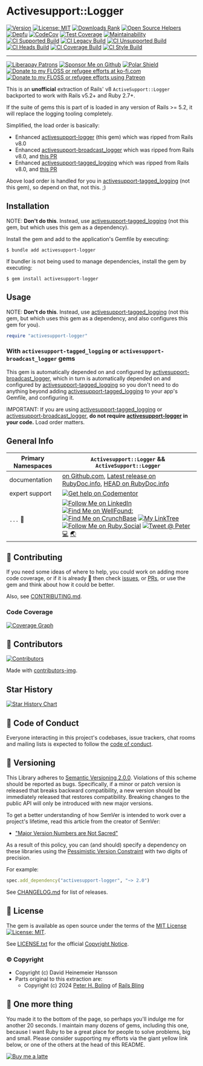 # Activesupport::Logger

[![Version][👽versioni]][👽version]
[![License: MIT][📄license-img]][📄license-ref]
[![Downloads Rank][👽dl-ranki]][👽dl-rank]
[![Open Source Helpers][👽oss-helpi]][👽oss-help]
[![Depfu][🔑depfui♻️]][🔑depfu]
[![CodeCov][🔑codecovi♻️]][🔑codecov]
[![Test Coverage][🔑cc-covi♻️]][🔑cc-cov]
[![Maintainability][🔑cc-mnti♻️]][🔑cc-mnt]
[![CI Supported Build][🚎6-s-wfi]][🚎6-s-wf]
[![CI Legacy Build][🚎4-lg-wfi]][🚎4-lg-wf]
[![CI Unsupported Build][🚎7-us-wfi]][🚎7-us-wf]
[![CI Heads Build][🚎3-hd-wfi]][🚎3-hd-wf]
[![CI Coverage Build][🚎2-cov-wfi]][🚎2-cov-wf]
[![CI Style Build][🚎5-st-wfi]][🚎5-st-wf]

<!--- ( 👽️ INFO LINKS ) -->

[👽dl-rank]: https://rubygems.org/gems/activesupport-logger
[👽dl-ranki]: https://img.shields.io/gem/rd/activesupport-logger.svg
[👽oss-help]: https://www.codetriage.com/pboling/activesupport-logger
[👽oss-helpi]: https://www.codetriage.com/pboling/activesupport-logger/badges/users.svg
[👽version]: https://rubygems.org/gems/activesupport-logger
[👽versioni]: https://img.shields.io/gem/v/activesupport-logger.svg

<!--- ( 🔑 KEYED LINKS ) -->

[🔑cc-mnt]: https://codeclimate.com/github/pboling/activesupport-logger/maintainability
[🔑cc-mnti♻️]: https://api.codeclimate.com/v1/badges/92ec56db41ecb40496a3/maintainability
[🔑cc-cov]: https://codeclimate.com/github/pboling/activesupport-logger/test_coverage
[🔑cc-covi♻️]: https://api.codeclimate.com/v1/badges/92ec56db41ecb40496a3/test_coverage
[🔑codecov]: https://codecov.io/gh/pboling/activesupport-logger
[🔑codecovi♻️]: https://codecov.io/gh/pboling/activesupport-logger/branch/main/graph/badge.svg?token=pD4RjaBK7n
[🔑depfu]: https://depfu.com/github/pboling/activesupport-logger
[🔑depfui♻️]: https://badges.depfu.com/badges/a7cf10b9ba0b08aa1b9d414951619697/count.svg

<!--- ( 🚎 BUILD LINKS ) -->

[🚎2-cov-wf]: https://github.com/pboling/activesupport-logger/actions/workflows/coverage.yml
[🚎2-cov-wfi]: https://github.com/pboling/activesupport-logger/actions/workflows/coverage.yml/badge.svg
[🚎3-hd-wf]: https://github.com/pboling/activesupport-logger/actions/workflows/heads.yml
[🚎3-hd-wfi]: https://github.com/pboling/activesupport-logger/actions/workflows/heads.yml/badge.svg
[🚎4-lg-wf]: https://github.com/pboling/activesupport-logger/actions/workflows/legacy.yml
[🚎4-lg-wfi]: https://github.com/pboling/activesupport-logger/actions/workflows/legacy.yml/badge.svg
[🚎5-st-wf]: https://github.com/pboling/activesupport-logger/actions/workflows/style.yml
[🚎5-st-wfi]: https://github.com/pboling/activesupport-logger/actions/workflows/style.yml/badge.svg
[🚎6-s-wf]: https://github.com/pboling/activesupport-logger/actions/workflows/supported.yml
[🚎6-s-wfi]: https://github.com/pboling/activesupport-logger/actions/workflows/supported.yml/badge.svg
[🚎7-us-wf]: https://github.com/pboling/activesupport-logger/actions/workflows/unsupported.yml
[🚎7-us-wfi]: https://github.com/pboling/activesupport-logger/actions/workflows/unsupported.yml/badge.svg

-----

[![Liberapay Patrons][⛳liberapay-img]][⛳liberapay]
[![Sponsor Me on Github][🖇sponsor-img]][🖇sponsor]
[![Polar Shield][🖇polar-img]][🖇polar]
[![Donate to my FLOSS or refugee efforts at ko-fi.com][🖇kofi-img]][🖇kofi]
[![Donate to my FLOSS or refugee efforts using Patreon][🖇patreon-img]][🖇patreon]

[⛳liberapay-img]: https://img.shields.io/liberapay/patrons/pboling.svg?logo=liberapay
[⛳liberapay]: https://liberapay.com/pboling/donate
[🖇sponsor-img]: https://img.shields.io/badge/Sponsor_Me!-pboling.svg?style=social&logo=github
[🖇sponsor]: https://github.com/sponsors/pboling
[🖇polar-img]: https://polar.sh/embed/seeks-funding-shield.svg?org=pboling
[🖇polar]: https://polar.sh/pboling
[🖇kofi-img]: https://img.shields.io/badge/buy%20me%20coffee-donate-yellow.svg
[🖇kofi]: https://ko-fi.com/O5O86SNP4
[🖇patreon-img]: https://img.shields.io/badge/patreon-donate-yellow.svg
[🖇patreon]: https://patreon.com/galtzo

This is an **unofficial** extraction of Rails' v8 `ActiveSupport::Logger`
backported to work with Rails v5.2+ and Ruby 2.7+.

If the suite of gems this is part of is loaded in any version of Rails >= 5.2,
it will replace the logging tooling completely.

Simplified, the load order is basically:

- Enhanced [activesupport-logger][activesupport-logger] (this gem) which was ripped from Rails v8.0
- Enhanced [activesupport-broadcast_logger][activesupport-broadcast_logger] which was ripped from Rails v8.0, and [this PR][pr-53093]
- Enhanced [activesupport-tagged_logging][activesupport-tagged_logging] which was ripped from Rails v8.0, and [this PR][pr-53105]

Above load order is handled for you in [activesupport-tagged_logging][activesupport-tagged_logging] (not this gem),
so depend on that, not this. ;)

[activesupport-logger]: https://github.com/pboling/activesupport-logger
[activesupport-broadcast_logger]: https://github.com/pboling/activesupport-broadcast_logger
[activesupport-tagged_logging]: https://github.com/pboling/activesupport-tagged_logging
[pr-53105]: https://github.com/rails/rails/pull/53105
[pr-53093]: https://github.com/rails/rails/pull/53093

## Installation

NOTE: **Don't do this**.  Instead, use [activesupport-tagged_logging][activesupport-tagged_logging]
(not this gem, but which uses this gem as a dependency).

Install the gem and add to the application's Gemfile by executing:

    $ bundle add activesupport-logger

If bundler is not being used to manage dependencies, install the gem by executing:

    $ gem install activesupport-logger

## Usage

NOTE: **Don't do this**.  Instead, use [activesupport-tagged_logging][activesupport-tagged_logging]
(not this gem, but which uses this gem as a dependency, and also configures this gem for you).

```ruby
require "activesupport-logger"
```

### With `activesupport-tagged_logging` or `activesupport-broadcast_logger` gems

This gem is automatically depended on and configured by
[activesupport-broadcast_logger][activesupport-broadcast_logger], which in turn is
automatically depended on and configured by
[activesupport-tagged_logging][activesupport-tagged_logging]
so you don't need to do anything beyond adding [activesupport-tagged_logging][activesupport-tagged_logging]
to your app's Gemfile, and configuring it.

IMPORTANT: If you are using [activesupport-tagged_logging][activesupport-tagged_logging] or
[activesupport-broadcast_logger][activesupport-broadcast_logger],
**do not require [activesupport-logger][activesupport-logger] in your code.**
Load order matters.

## General Info

| Primary Namespaces | `Activesupport::Logger` && `ActiveSupport::Logger`                                                                                                                                                                                                                                                                                                       |
|--------------------|----------------------------------------------------------------------------------------------------------------------------------------------------------------------------------------------------------------------------------------------------------------------------------------------------------------------------------------------------------|
| documentation      | [on Github.com][homepage], [Latest release on RubyDoc.info][documentation], [HEAD on RubyDoc.info][documentation-head]                                                                                                                                                                                                                                   |
| expert support     | [![Get help on Codementor](https://cdn.codementor.io/badges/get_help_github.svg)](https://www.codementor.io/peterboling?utm_source=github&utm_medium=button&utm_term=peterboling&utm_campaign=github)                                                                                                                                                    |
| `...` 💖           | [![Follow Me on LinkedIn][🖇linkedin-img]][🖇linkedin] [![Find Me on WellFound:][✌️wellfound-img]][✌️wellfound] [![Find Me on CrunchBase][💲crunchbase-img]][💲crunchbase] [![My LinkTree][🌳linktree-img]][🌳linktree] [![Follow Me on Ruby.Social][🐘ruby-mast-img]][🐘ruby-mast] [![Tweet @ Peter][🐦tweet-img]][🐦tweet] [💻][coderme] [🌏][aboutme] |

<!-- 7️⃣ spread 💖 -->
[🐦tweet-img]: https://img.shields.io/twitter/follow/galtzo.svg?style=social&label=Follow%20%40galtzo
[🐦tweet]: http://twitter.com/galtzo
[🚎blog]: http://www.railsbling.com/tags/activesupport-logger/
[🚎blog-img]: https://img.shields.io/badge/blog-railsbling-brightgreen.svg?style=flat
[🖇linkedin]: http://www.linkedin.com/in/peterboling
[🖇linkedin-img]: https://img.shields.io/badge/PeterBoling-blue?style=plastic&logo=linkedin
[✌️wellfound]: https://angel.co/u/peter-boling
[✌️wellfound-img]: https://img.shields.io/badge/peter--boling-orange?style=plastic&logo=wellfound
[💲crunchbase]: https://www.crunchbase.com/person/peter-boling
[💲crunchbase-img]: https://img.shields.io/badge/peter--boling-purple?style=plastic&logo=crunchbase
[🐘ruby-mast]: https://ruby.social/@galtzo
[🐘ruby-mast-img]: https://img.shields.io/mastodon/follow/109447111526622197?domain=https%3A%2F%2Fruby.social&style=plastic&logo=mastodon&label=Ruby%20%40galtzo
[🌳linktree]: https://linktr.ee/galtzo
[🌳linktree-img]: https://img.shields.io/badge/galtzo-purple?style=plastic&logo=linktree
[documentation]: https://rubydoc.info/github/pboling/activesupport-logger
[homepage]: https://github.com/pboling/activesupport-logger

<!-- Maintainer Contact Links -->
[aboutme]: https://about.me/peter.boling
[coderme]: https://coderwall.com/Peter%20Boling

## 🤝 Contributing

If you need some ideas of where to help, you could work on adding more code coverage,
or if it is already 💯 then check [issues][🤝issues], or [PRs][🤝pulls],
or use the gem and think about how it could be better.

Also, see [CONTRIBUTING.md][🤝contributing].

[🤝issues]: https://github.com/pboling/activesupport-logger/issues
[🤝pulls]: https://github.com/pboling/activesupport-logger/pulls
[🤝contributing]: CONTRIBUTING.md

### Code Coverage

[![Coverage Graph][🔑codecov-g]][🔑codecov]

[🔑codecov-g]: https://codecov.io/gh/pboling/activesupport-logger/graphs/tree.svg?token=cc6UdZCpAL

## 🌈 Contributors

[![Contributors][🖐contributors-img]][🖐contributors]

Made with [contributors-img][🖐contrib-rocks].

[🖐contrib-rocks]: https://contrib.rocks
[🖐contributors]: https://github.com/pboling/activesupport-logger/graphs/contributors
[🖐contributors-img]: https://contrib.rocks/image?repo=pboling/activesupport-logger

## Star History

<a href="https://star-history.com/#pboling/activesupport-logger&Date">
 <picture>
   <source media="(prefers-color-scheme: dark)" srcset="https://api.star-history.com/svg?repos=pboling/activesupport-logger&type=Date&theme=dark" />
   <source media="(prefers-color-scheme: light)" srcset="https://api.star-history.com/svg?repos=pboling/activesupport-logger&type=Date" />
   <img alt="Star History Chart" src="https://api.star-history.com/svg?repos=pboling/activesupport-logger&type=Date" />
 </picture>
</a>

## 🪇 Code of Conduct

Everyone interacting in this project's codebases, issue trackers,
chat rooms and mailing lists is expected to follow the [code of conduct][🪇conduct].

[🪇conduct]: CODE_OF_CONDUCT.md

## 📌 Versioning

This Library adheres to [Semantic Versioning 2.0.0][📌semver].
Violations of this scheme should be reported as bugs.
Specifically, if a minor or patch version is released that breaks backward compatibility,
a new version should be immediately released that restores compatibility.
Breaking changes to the public API will only be introduced with new major versions.

To get a better understanding of how SemVer is intended to work over a project's lifetime,
read this article from the creator of SemVer:

- ["Major Version Numbers are Not Sacred"][📌major-versions-not-sacred]

As a result of this policy, you can (and should) specify a dependency on these libraries using
the [Pessimistic Version Constraint][📌pvc] with two digits of precision.

For example:

```ruby
spec.add_dependency("activesupport-logger", "~> 2.0")
```

See [CHANGELOG.md][📌changelog] for list of releases.

<!--- ( 📌 VERSIONING LINKS ) -->

[📌pvc]: http://guides.rubygems.org/patterns/#pessimistic-version-constraint
[📌semver]: http://semver.org/
[📌major-versions-not-sacred]: https://tom.preston-werner.com/2022/05/23/major-version-numbers-are-not-sacred.html
[📌changelog]: CHANGELOG.md

## 📄 License

The gem is available as open source under the terms of
the [MIT License][📄license] [![License: MIT][📄license-img]][📄license-ref].

See [LICENSE.txt][📄license] for the official [Copyright Notice][📄copyright-notice-explainer].

<!--- ( 📄 LEGAL LINKS ) -->

[📄copyright-notice-explainer]: https://opensource.stackexchange.com/questions/5778/why-do-licenses-such-as-the-mit-license-specify-a-single-year
[📄license]: LICENSE.txt
[📄license-ref]: https://opensource.org/licenses/MIT
[📄license-img]: https://img.shields.io/badge/License-MIT-green.svg

### © Copyright

* Copyright (c) David Heinemeier Hansson
* Parts original to this extraction are:
  * Copyright (c) 2024 [Peter H. Boling][peterboling] of [Rails Bling][railsbling]

[railsbling]: http://www.railsbling.com
[peterboling]: http://www.peterboling.com
[bundle-group-pattern]: https://gist.github.com/pboling/4564780
[documentation]: http://rubydoc.info/gems/activesupport-logger
[documentation-head]: https://rubydoc.info/github/pboling/activesupport-logger/main
[homepage]: https://github.com/pboling/activesupport-logger

## 🤑 One more thing

You made it to the bottom of the page,
so perhaps you'll indulge me for another 20 seconds.
I maintain many dozens of gems, including this one,
because I want Ruby to be a great place for people to solve problems, big and small.
Please consider supporting my efforts via the giant yellow link below,
or one of the others at the head of this README.

[![Buy me a latte][🖇buyme-img]][🖇buyme]

[🖇buyme-img]: https://img.buymeacoffee.com/button-api/?text=Buy%20me%20a%20latte&emoji=&slug=pboling&button_colour=FFDD00&font_colour=000000&font_family=Cookie&outline_colour=000000&coffee_colour=ffffff
[🖇buyme]: https://www.buymeacoffee.com/pboling
